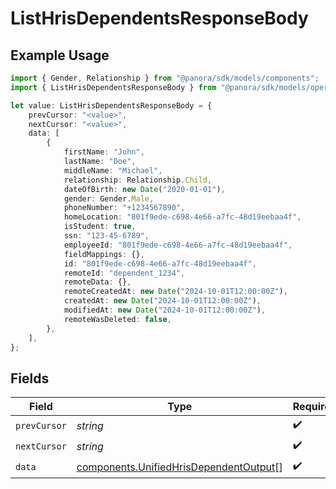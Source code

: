 # ListHrisDependentsResponseBody

## Example Usage

```typescript
import { Gender, Relationship } from "@panora/sdk/models/components";
import { ListHrisDependentsResponseBody } from "@panora/sdk/models/operations";

let value: ListHrisDependentsResponseBody = {
    prevCursor: "<value>",
    nextCursor: "<value>",
    data: [
        {
            firstName: "John",
            lastName: "Doe",
            middleName: "Michael",
            relationship: Relationship.Child,
            dateOfBirth: new Date("2020-01-01"),
            gender: Gender.Male,
            phoneNumber: "+1234567890",
            homeLocation: "801f9ede-c698-4e66-a7fc-48d19eebaa4f",
            isStudent: true,
            ssn: "123-45-6789",
            employeeId: "801f9ede-c698-4e66-a7fc-48d19eebaa4f",
            fieldMappings: {},
            id: "801f9ede-c698-4e66-a7fc-48d19eebaa4f",
            remoteId: "dependent_1234",
            remoteData: {},
            remoteCreatedAt: new Date("2024-10-01T12:00:00Z"),
            createdAt: new Date("2024-10-01T12:00:00Z"),
            modifiedAt: new Date("2024-10-01T12:00:00Z"),
            remoteWasDeleted: false,
        },
    ],
};
```

## Fields

| Field                                                                                            | Type                                                                                             | Required                                                                                         | Description                                                                                      |
| ------------------------------------------------------------------------------------------------ | ------------------------------------------------------------------------------------------------ | ------------------------------------------------------------------------------------------------ | ------------------------------------------------------------------------------------------------ |
| `prevCursor`                                                                                     | *string*                                                                                         | :heavy_check_mark:                                                                               | N/A                                                                                              |
| `nextCursor`                                                                                     | *string*                                                                                         | :heavy_check_mark:                                                                               | N/A                                                                                              |
| `data`                                                                                           | [components.UnifiedHrisDependentOutput](../../models/components/unifiedhrisdependentoutput.md)[] | :heavy_check_mark:                                                                               | N/A                                                                                              |